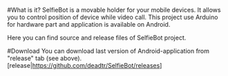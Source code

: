 #What is it?
SelfieBot is a movable holder for your mobile devices. It allows you to control position of device while video call.
This project use Arduino for hardware part and application is available on Android.

Here you can find source and release files of SelfieBot project.

#Download
You can download last version of Android-application from "release" tab (see above). [release|https://github.com/deadtr/SelfieBot/releases]
